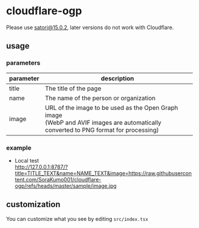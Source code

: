 # cloudflare-ogp

Please use satori@15.0.2, later versions do not work with Cloudflare.

## usage

### parameters

| parameter | description                                                                                                                              |
| --------- | ---------------------------------------------------------------------------------------------------------------------------------------- |
| title     | The title of the page                                                                                                                    |
| name      | The name of the person or organization                                                                                                   |
| image     | URL of the image to be used as the Open Graph image <br> (WebP and AVIF images are automatically converted to PNG format for processing) |

### example

- Local test  
  http://127.0.0.1:8787/?title=TITLE_TEXT&name=NAME_TEXT&image=https://raw.githubusercontent.com/SoraKumo001/cloudflare-ogp/refs/heads/master/sample/image.jpg

## customization

You can customize what you see by editing `src/index.tsx`
